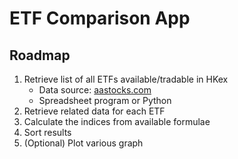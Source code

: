 # ETF Comparison App

## Roadmap
1. Retrieve list of all ETFs available/tradable in HKex
	* Data source: [aastocks.com](http://www.aastocks.com/tc/stocks/etf/search.aspx?t=1&s=0&o=1&sl=1)
	* Spreadsheet program or Python
2. Retrieve related data for each ETF
3. Calculate the indices from available formulae
4. Sort results
5. (Optional) Plot various graph